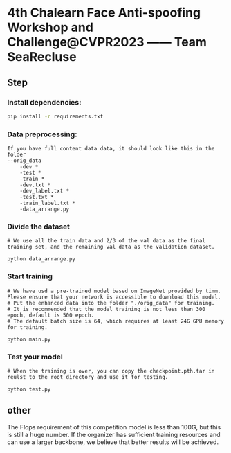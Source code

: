 # 4th Chalearn Face Anti-spoofing Workshop and Challenge@CVPR2023 —— Team SeaRecluse

## Step
### Install dependencies:
```bash
pip install -r requirements.txt
```

### Data preprocessing:
```
If you have full content data data, it should look like this in the folder
--orig_data
    -dev *
    -test *
    -train *
    -dev.txt *
    -dev_label.txt *
    -test.txt *
    -train_label.txt *
    -data_arrange.py
```

### Divide the dataset
```
# We use all the train data and 2/3 of the val data as the final training set, and the remaining val data as the validation dataset.

python data_arrange.py
```

### Start training
```
# We have usd a pre-trained model based on ImageNet provided by timm. Please ensure that your network is accessible to download this model.
# Put the enhanced data into the folder "./orig_data" for training.
# It is recommended that the model training is not less than 300 epoch, default is 500 epoch.
# The default batch size is 64, which requires at least 24G GPU memory for training.

python main.py
```

### Test your model
```
# When the training is over, you can copy the checkpoint.pth.tar in reulst to the root directory and use it for testing.

python test.py
```

## other
The Flops requirement of this competition model is less than 100G, but this is still a huge number. If the organizer has sufficient training resources and can use a larger backbone, we believe that better results will be achieved.

